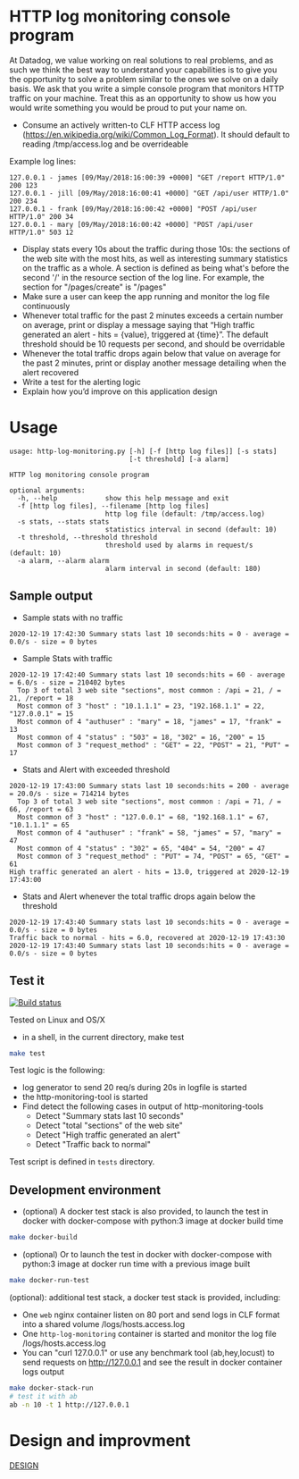 #  HTTP log monitoring console program

At Datadog, we value working on real solutions to real problems, and as such we think the best way to understand your capabilities is to give you the opportunity to solve a problem similar to the ones we solve on a daily basis. We ask that you write a simple console program that monitors HTTP traffic on your machine. Treat this as an opportunity to show us how you would write something you would be proud to put your name on.

* Consume an actively written-to CLF HTTP access log (https://en.wikipedia.org/wiki/Common_Log_Format). It should default to reading /tmp/access.log and be overrideable

Example log lines:
```
127.0.0.1 - james [09/May/2018:16:00:39 +0000] "GET /report HTTP/1.0" 200 123
127.0.0.1 - jill [09/May/2018:16:00:41 +0000] "GET /api/user HTTP/1.0" 200 234
127.0.0.1 - frank [09/May/2018:16:00:42 +0000] "POST /api/user HTTP/1.0" 200 34
127.0.0.1 - mary [09/May/2018:16:00:42 +0000] "POST /api/user HTTP/1.0" 503 12
```

* Display stats every 10s about the traffic during those 10s: the sections of the web site with the most hits, as well as interesting summary statistics on the traffic as a whole. A section is defined as being what's before the second '/' in the resource section of the log line. For example, the section for "/pages/create" is "/pages"
* Make sure a user can keep the app running and monitor the log file continuously
* Whenever total traffic for the past 2 minutes exceeds a certain number on average, print or display a message saying that “High traffic generated an alert - hits = {value}, triggered at {time}”. The default threshold should be 10 requests per second, and should be overridable
* Whenever the total traffic drops again below that value on average for the past 2 minutes, print or display another message detailing when the alert recovered
* Write a test for the alerting logic
* Explain how you’d improve on this application design



# Usage
```
usage: http-log-monitoring.py [-h] [-f [http log files]] [-s stats]
                              [-t threshold] [-a alarm]

HTTP log monitoring console program

optional arguments:
  -h, --help            show this help message and exit
  -f [http log files], --filename [http log files]
                        http log file (default: /tmp/access.log)
  -s stats, --stats stats
                        statistics interval in second (default: 10)
  -t threshold, --threshold threshold
                        threshold used by alarms in request/s (default: 10)
  -a alarm, --alarm alarm
                        alarm interval in second (default: 180)
```

## Sample output

* Sample stats with no traffic
```
2020-12-19 17:42:30 Summary stats last 10 seconds:hits = 0 - average = 0.0/s - size = 0 bytes
```
* Sample Stats with traffic
```
2020-12-19 17:42:40 Summary stats last 10 seconds:hits = 60 - average = 6.0/s - size = 210402 bytes
  Top 3 of total 3 web site "sections", most common : /api = 21, / = 21, /report = 18
  Most common of 3 "host" : "10.1.1.1" = 23, "192.168.1.1" = 22, "127.0.0.1" = 15
  Most common of 4 "authuser" : "mary" = 18, "james" = 17, "frank" = 13
  Most common of 4 "status" : "503" = 18, "302" = 16, "200" = 15
  Most common of 3 "request_method" : "GET" = 22, "POST" = 21, "PUT" = 17
```
* Stats and Alert with exceeded threshold
```
2020-12-19 17:43:00 Summary stats last 10 seconds:hits = 200 - average = 20.0/s - size = 714214 bytes
  Top 3 of total 3 web site "sections", most common : /api = 71, / = 66, /report = 63
  Most common of 3 "host" : "127.0.0.1" = 68, "192.168.1.1" = 67, "10.1.1.1" = 65
  Most common of 4 "authuser" : "frank" = 58, "james" = 57, "mary" = 47
  Most common of 4 "status" : "302" = 65, "404" = 54, "200" = 47
  Most common of 3 "request_method" : "PUT" = 74, "POST" = 65, "GET" = 61
High traffic generated an alert - hits = 13.0, triggered at 2020-12-19 17:43:00
```
* Stats and Alert whenever the total traffic drops again below the threshold
```
2020-12-19 17:43:40 Summary stats last 10 seconds:hits = 0 - average = 0.0/s - size = 0 bytes
Traffic back to normal - hits = 6.0, recovered at 2020-12-19 17:43:30
2020-12-19 17:43:40 Summary stats last 10 seconds:hits = 0 - average = 0.0/s - size = 0 bytes
```
## Test it
[![Build status](https://github.com/pli01/http-log-monitoring/workflows/CI/badge.svg)](https://github.com/pli01/http-log-monitoring)

Tested on Linux and OS/X
* in a shell, in the current directory, make test
```bash
make test
```

Test logic is the following:
* log generator to send 20 req/s during 20s in logfile is started
* the http-monitoring-tool is started
* Find detect the following cases in output of http-monitoring-tools
  - Detect "Summary stats last 10 seconds"
  - Detect "total "sections" of the web site"
  - Detect "High traffic generated an alert"
  - Detect "Traffic back to normal"

Test script is defined in `tests` directory.

## Development environment
* (optional) A docker test stack is also provided, to launch the test in docker with docker-compose with python:3 image at docker build time
```bash
make docker-build
```
* (optional) Or to launch the test in docker with docker-compose with python:3 image at docker run time with a previous image built
```bash
make docker-run-test
```

(optional): additional test stack, a docker test stack is provided, including:
- One `web` nginx container listen on 80 port and send logs in CLF format into a shared volume /logs/hosts.access.log
- One `http-log-monitoring` container is started and monitor the log file  /logs/hosts.access.log
- You can "curl 127.0.0.1" or use any benchmark tool (ab,hey,locust) to send requests on http://127.0.0.1 and see the result in docker container logs output
```bash
make docker-stack-run
# test it with ab
ab -n 10 -t 1 http://127.0.0.1
```

# Design and improvment

[DESIGN](DESIGN.md)

